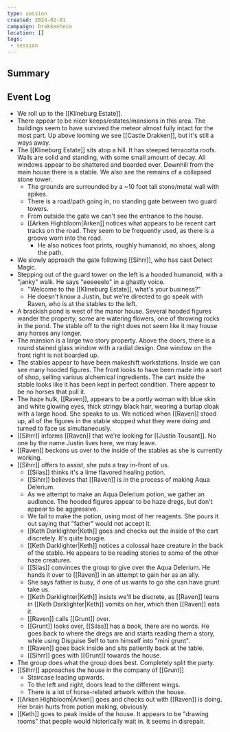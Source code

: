 ```yaml
---
type: session
created: 2024-02-01
campaign: Drakkenheim
location: []
tags:
 - session
---
```



## Summary

## Event Log

- We roll up to the [[Klineburg Estate]].
- There appear to be nicer keeps/estates/mansions in this area. The buildings seem to have survived the meteor almost fully intact for the most part. Up above looming we see [[Castle Drakken]], but it's still a ways away.
- The [[Klineburg Estate]] sits atop a hill. It has steeped terracotta roofs. Walls are solid and standing, with some small amount of decay. All windows appear to be shattered and boarded over. Downhill from the main house there is a stable. We also see the remains of a collapsed stone tower.
	- The grounds are surrounded by a ~10 foot tall stone/metal wall with spikes.
	- There is a road/path going in, no standing gate between two guard towers.
	- From outside the gate we can't see the entrance to the house.
	- [[Arken Highbloom|Arken]] notices what appears to be recent cart tracks on the road. They seem to be frequently used, as there is a groove worn into the road.
		- He also notices foot prints, roughly humanoid, no shoes, along the path.
- We slowly approach the gate following [[Sihrr]], who has cast Detect Magic.
- Stepping out of the guard tower on the left is a hooded humanoid, with a "janky" walk. He says "eeeeeelo" in a ghastly voice.
	- "Welcome to the [[Klineburg Estate]], what's your business?"
	- He doesn't know a Justin, but we're directed to go speak with Raven, who is at the stables to the left. 
- A brackish pond is west of the manor house. Several hooded figures wander the property, some are watering flowers, one of throwing rocks in the pond. The stable off to the right does not seem like it may house any horses any longer.
- The mansion is a large two story property. Above the doors, there is a round stained glass window with a radial design. One window on the front right is not boarded up.
- The stables appear to have been makeshift workstations. Inside we can see many hooded figures. The front looks to have been made into a sort of shop, selling various alchemical ingredients. The cart inside the stable looks like it has been kept in perfect condition. There appear to be no horses that pull it. 
- The haze hulk, [[Raven]], appears to be a portly woman with blue skin and white glowing eyes, thick stringy black hair, wearing a burlap cloak with a large hood. She speaks to us. We noticed when [[Raven]] stood up, all of the figures in the stable stopped what they were doing and turned to face us simultaneously.
- [[Sihrr]] informs [[Raven]] that we're looking for [[Justin Tousant]]. No one by the name Justin lives here, we may leave.
- [[Raven]] beckons us over to the inside of the stables as she is currently working.
- [[Sihrr]] offers to assist, she puts a tray in-front of us.
	- [[Silas]] thinks it's a lime flavored healing potion.
	- [[Sihrr]] believes that [[Raven]] is in the process of making Aqua Delerium.
	- As we attempt to make an Aqua Delerium potion, we gather an audience. The hooded figures appear to be haze dregs, but don't appear to be aggressive. 
	- We fail to make the potion, using most of her reagents. She pours it out saying that "father" would not accept it.
	- [[Keth Darklighter|Keth]] goes and checks out the inside of the cart discretely. It's quite bougie.
	- [[Keth Darklighter|Keth]] notices a colossal haze creature in the back of the stable. He appears to be reading stories to some of the other haze creatures.
	- [[Silas]] convinces the group to give over the Aqua Delerium. He hands it over to [[Raven]] in an attempt to gain her as an ally.
	- She says father is busy, if one of us wants to go she can have grunt take us.
	- [[Keth Darklighter|Keth]] insists we'll be discrete, as [[Raven]] leans in [[Keth Darklighter|Keth]] vomits on her, which then [[Raven]] eats it.
	- [[Raven]] calls [[Grunt]] over.
	- [[Grunt]] looks over, [[Silas]] has a book, there are no words. He goes back to where the dregs are and starts reading them a story, while using Disguise Self to turn himself into "mini grunt".
	- [[Raven]] goes back inside and sits patiently back at the table.
	- [[Sihrr]] goes with [[Grunt]] towards the house.
- The group does what the group does best. Completely split the party.
- [[Sihrr]] approaches the house in the company of [[Grunt]]
	- Staircase leading upwards.
	- To the left and right, doors lead to the different wings.
	- There is a lot of horse-related artwork within the house.
- [[Arken Highbloom|Arken]] goes and checks out with [[Raven]] is doing. Her brain hurts from potion making, obviously.
- [[Keth]] goes to peak inside of the house. It appears to be "drawing rooms" that people would historically wait in. It seems in disrepair.

